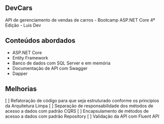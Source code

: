 ## DevCars
API de gerenciamento de vendas de carros - Bootcamp ASP.NET Core 4ª Edição - Luis Dev

<h2>Conteúdos abordados</h2>
<ul>
  <li>ASP.NET Core</li>
  <li>Entity Framework</li>
  <li>Banco de dados com SQL Server e em memória</li>
  <li>Documentação de API com Swagger</li>
  <li>Dapper</li>
</ul>
  
## Melhorias
[ ] Refatoração de código para que seja estruturado conforme os princípios da Arquitetura Limpa
[ ] Separação de responsabilidade dos métodos de acesso a dados com padrão CQRS
[ ] Encapsulamento de métodos de acesso a dados com padrão Repository
[ ] Validação da API com Fluent API
